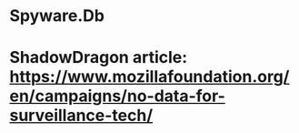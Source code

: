 # Spyware.Db
# ShadowDragon article: https://www.mozillafoundation.org/en/campaigns/no-data-for-surveillance-tech/
